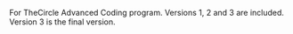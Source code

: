 For TheCircle Advanced Coding program. Versions 1, 2 and 3 are included. Version 3 is the final version.

